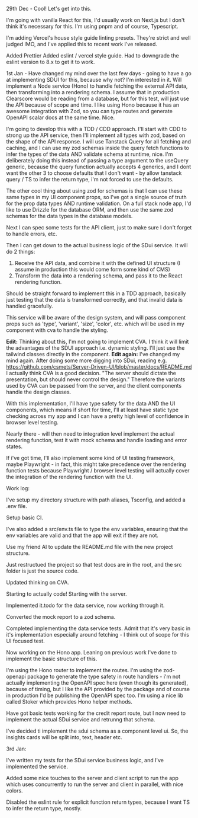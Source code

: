29th Dec -
Cool! Let's get into this. 

I'm going with vanilla React for this, I'd usually work on Next.js but I don't think it's necessary for this. I'm using pnpm and of course, Typescript.

I'm adding Vercel's house style guide linting presets. They're strict and well judged IMO, and I've applied this to recent work I've released.

Added Prettier
Added eslint / vercel style guide. Had to downgrade the eslint version to 8.x to get it to work. 

1st Jan -
Have changed my mind over the last few days - going to have a go at implementing SDUI for this, because why not? I'm interested in it. Will implement a Node service (Hono) to handle fetching the external API data, then transforming into a rendering schema. I assume that in production Clearscore would be reading from a database, but for this test, will just use the API because of scope and time. I like using Hono because it has an awesome integration with Zod, so you can type routes and generate OpenAPI scalar docs at the same time. Nice.

I'm going to develop this with a TDD / CDD approach. I'll start with CDD to strong up the API service, then I'll implement all types with zod, based on the shape of the API response. I will use Tanstack Query for all fetching and caching, and I can use my zod schemas inside the query fetch functions to infer the types of the data AND validate schema at runtime, nice. I'm deliberately doing this instead of passing a type argument to the useQuery generic, because the query function actually accepts 4 generics, and I dont want the other 3 to choose defaults that I don't want - by allow tanstack query / TS to infer the return type, i'm not forced to use the defaults.

The other cool thing about using zod for schemas is that I can use these same types in my UI component props, so I've got a single source of truth for the prop data types AND runtime validation. On a full stack node app, I'd like to use Drizzle for the database ORM, and then use the same zod schemas for the data types in the database models.

Next I can spec some tests for the API client, just to make sure I don't forget to handle errors, etc.

Then I can get down to the actual business logic of the SDui service. It will do 2 things:
1. Receive the API data, and combine it with the defined UI structure (I assume in production this would come form some kind of CMS)
2. Transform the data into a rendering schema, and pass it to the React rendering function.

Should be straight forward to implement this in a TDD approach, basically just testing that the data is transformed correctly, and that invalid data is handled gracefully.

This service will be aware of the design system, and will pass component props such as 'type', 'variant', 'size', 'color', etc. which will be used in my component with cva to handle the styling.

**Edit:**
Thinking about this, I'm not going to implement CVA. I think it will limit the advantages of the SDUI approach i.e. dynamic styling. I'll just use the tailwind classes directly in the component.
**Edit again:**
I've changed my mind again. After doing some more digging into SDui, reading e.g. https://github.com/csmets/Server-Driven-UI/blob/master/docs/README.md I actually think CVA is a good decision. "The server should dictate the presentation, but should never control the design." Therefore the variants used by CVA can be passed from the server, and the client components handle the design classes.

With this implementation, I'll have type safety for the data AND the UI components, which means if short for time, I'll at least have static type checking across my app and I can have a pretty high level of confidence in browser level testing.

Nearly there - will then need to integration level implement the actual rendering function, test it with mock schema and handle loading and error states.

If i've got time, I'll also implement some kind of UI testing framework, maybe Playwright - in fact, this might take precedence over the rendering function tests because Playwright / browser level testing will actually cover the integration of the rendering function with the UI.


Work log:

I've setup my directory structure with path aliases, Tsconfig, and added a .env file.

Setup basic CI.

I've also added a src/env.ts file to type the env variables, ensuring that the env variables are valid and that the app will exit if they are not.

Use my friend AI to update the README.md file with the new project structure.

Just restructued the project so that test docs are in the root, and the src folder is just the source code.

Updated thinking on CVA.

Starting to actually code! Starting with the server. 

Implemented it.todo for the data service, now working through it. 

Converted the mock report to a zod schema.

Completed implementing the data service tests. Admit that it's very basic in it's implementation especially around fetching - I think out of scope for this UI focused test.

Now working on the Hono app. Leaning on previous work I've done to implement the basic structure of this.

I'm using the Hono router to implement the routes. I'm using the zod-openapi package to generate the type safety in route handlers - i'm not actually implementing the OpenAPI spec here (even though its generated), because of timing, but I like the API provided by the package and of course in production I'd be publishing the OpenAPI spec too. I'm using a nice lib called Stoker which provides Hono helper methods. 

Have got basic tests working for the credit report route, but I now need to implement the actual SDui service and retrunng that schema.

I've decided ti implement the sdui schema as a component level ui. So, the insights cards will be split into, text, header etc.

3rd Jan:

I've written my tests for the SDui service business logic, and I've implemented the service.

Added some nice touches to the server and client script to run the app which uses concurrently to run the server and client in parallel, with nice colors.

Disabled the eslint rule for explicit function return types, because I want TS to infer the return type, mostly.





